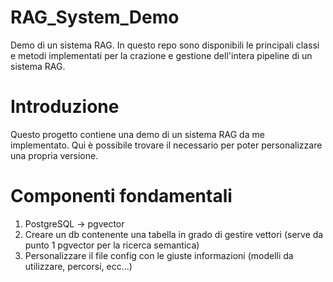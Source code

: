 # RAG_System_Demo
Demo di un sistema RAG. In questo repo sono disponibili le principali classi e metodi implementati per la crazione e gestione dell'intera pipeline di un sistema RAG.

# Introduzione
Questo progetto contiene una demo di un sistema RAG da me implementato. Qui è possibile trovare il necessario per poter personalizzare una propria versione. 

# Componenti fondamentali
1. PostgreSQL -> pgvector
2. Creare un db contenente una tabella in grado di gestire vettori (serve da punto 1 pgvector per la ricerca semantica)
3. Personalizzare il file config con le giuste informazioni (modelli da utilizzare, percorsi, ecc...)
